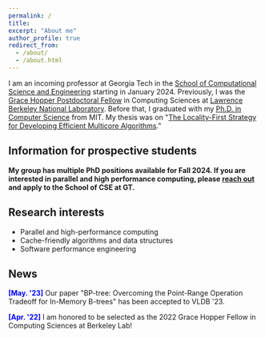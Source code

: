 ```yaml
---
permalink: /
title: 
excerpt: "About me"
author_profile: true
redirect_from: 
  - /about/
  - /about.html
---
```


I am an incoming professor at Georgia Tech in the [School of Computational Science and Engineering](https://cse.gatech.edu/) starting in January 2024. Previously, I was the [Grace Hopper Postdoctoral Fellow](https://cs.lbl.gov/careers/computing-fellowships/hopper-fellowship/) in Computing Sciences at [Lawrence Berkeley National Laboratory](https://cs.lbl.gov/). Before that, I graduated with my [Ph.D. in Computer Science](https://credentials.mit.edu/certificate/bce7086eacde5e259b95a31ef69cd6ad) from MIT. My thesis was on "[The Locality-First Strategy for Developing Efficient Multicore Algorithms](https://hdl.handle.net/1721.1/143200)."

## Information for prospective students

**My group has multiple PhD positions available for Fall 2024. If you are interested in parallel and high performance computing, please <a href = "mailto: hjxu@lbl.gov">reach out</a> and apply to the School of CSE at GT.**

## Research interests

- Parallel and high-performance computing
- Cache-friendly algorithms and data structures 
- Software performance engineering

## News
<span style="color:blue">**[May. '23]**</span> Our paper "BP-tree: Overcoming the Point-Range Operation Tradeoff for In-Memory B-trees" has been accepted to VLDB '23.

<span style="color:blue">**[Apr. '22]**</span> I am honored to be selected as the 2022 Grace Hopper Fellow in Computing Sciences at Berkeley Lab!
